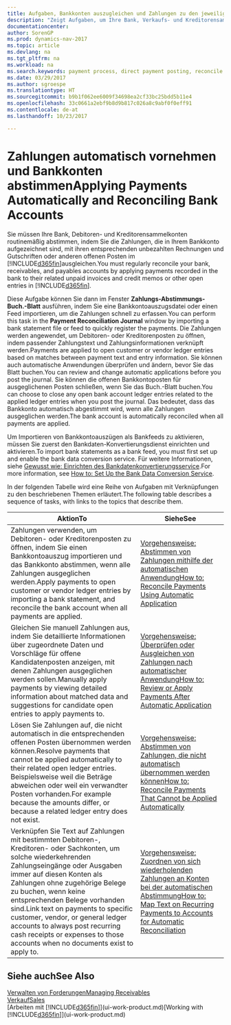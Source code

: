 ```yaml
---
title: Aufgaben, Bankkonten auszugleichen und Zahlungen zu den jeweiligen Posten anzuwenden
description: "Zeigt Aufgaben, um Ihre Bank, Verkaufs- und Kreditorensammelkonte, Beitragszahlungseingänge oder Kosten auszugleichen und gleicht Zahlungen automatisch aus."
documentationcenter: 
author: SorenGP
ms.prod: dynamics-nav-2017
ms.topic: article
ms.devlang: na
ms.tgt_pltfrm: na
ms.workload: na
ms.search.keywords: payment process, direct payment posting, reconcile payment, expenses, cash receipts
ms.date: 03/29/2017
ms.author: sgroespe
ms.translationtype: HT
ms.sourcegitcommit: b9b1f062ee6009f34698ea2cf33bc25bdd5b11e4
ms.openlocfilehash: 33c0661a2ebf9b8d9b817c026a8c9abf0f0eff91
ms.contentlocale: de-at
ms.lasthandoff: 10/23/2017

---
```

# <a name="applying-payments-automatically-and-reconciling-bank-accounts"></a><span data-ttu-id="ee9bf-103">Zahlungen automatisch vornehmen und Bankkonten abstimmen</span><span class="sxs-lookup"><span data-stu-id="ee9bf-103">Applying Payments Automatically and Reconciling Bank Accounts</span></span>
<span data-ttu-id="ee9bf-104">Sie müssen Ihre Bank, Debitoren- und Kreditorensammelkonten routinemäßig abstimmen, indem Sie die Zahlungen, die in Ihrem Bankkonto aufgezeichnet sind, mit ihren entsprechenden unbezahlten Rechnungen und Gutschriften oder anderen offenen Posten im [!INCLUDE[d365fin](includes/d365fin_long_md.md)]ausgleichen.</span><span class="sxs-lookup"><span data-stu-id="ee9bf-104">You must regularly reconcile your bank, receivables, and payables accounts by applying payments recorded in the bank to their related unpaid invoices and credit memos or other open entries in [!INCLUDE[d365fin](includes/d365fin_long_md.md)].</span></span>  

<span data-ttu-id="ee9bf-105">Diese Aufgabe können Sie dann im Fenster **Zahlungs-Abstimmungs-Buch.-Blatt** ausführen, indem Sie eine Bankkontoauszugsdatei oder einen Feed importieren, um die Zahlungen schnell zu erfassen.</span><span class="sxs-lookup"><span data-stu-id="ee9bf-105">You can perform this task in the **Payment Reconciliation Journal** window by importing a bank statement file or feed to quickly register the payments.</span></span> <span data-ttu-id="ee9bf-106">Die Zahlungen werden angewendet, um Debitoren- oder Kreditorenposten zu öffnen, indem passender Zahlungstext und Zahlungsinformationen verknüpft werden.</span><span class="sxs-lookup"><span data-stu-id="ee9bf-106">Payments are applied to open customer or vendor ledger entries based on matches between payment text and entry information.</span></span> <span data-ttu-id="ee9bf-107">Sie können auch automatische Anwendungen überprüfen und ändern, bevor Sie das Blatt buchen.</span><span class="sxs-lookup"><span data-stu-id="ee9bf-107">You can review and change automatic applications before you post the journal.</span></span> <span data-ttu-id="ee9bf-108">Sie können die offenen Bankkontoposten für ausgeglichenen Posten schließen, wenn Sie das Buch.-Blatt buchen.</span><span class="sxs-lookup"><span data-stu-id="ee9bf-108">You can choose to close any open bank account ledger entries related to the applied ledger entries when you post the journal.</span></span> <span data-ttu-id="ee9bf-109">Das bedeutet, dass das Bankkonto automatisch abgestimmt wird, wenn alle Zahlungen ausgeglichen werden.</span><span class="sxs-lookup"><span data-stu-id="ee9bf-109">The bank account is automatically reconciled when all payments are applied.</span></span>  

<span data-ttu-id="ee9bf-110">Um Importieren von Bankkontoauszügen als Bankfeeds zu aktivieren, müssen Sie zuerst den Bankdaten-Konvertierungsdienst einrichten und aktivieren.</span><span class="sxs-lookup"><span data-stu-id="ee9bf-110">To import bank statements as a bank feed, you must first set up and enable the bank data conversion service.</span></span> <span data-ttu-id="ee9bf-111">Für weitere Informationen, siehe [Gewusst wie: Einrichten des Bankdatenkonvertierungsservice](bank-how-setup-bank-data-conversion-service.md).</span><span class="sxs-lookup"><span data-stu-id="ee9bf-111">For more information, see [How to: Set Up the Bank Data Conversion Service](bank-how-setup-bank-data-conversion-service.md).</span></span>  

<span data-ttu-id="ee9bf-112">In der folgenden Tabelle wird eine Reihe von Aufgaben mit Verknüpfungen zu den beschriebenen Themen erläutert.</span><span class="sxs-lookup"><span data-stu-id="ee9bf-112">The following table describes a sequence of tasks, with links to the topics that describe them.</span></span>  

| <span data-ttu-id="ee9bf-113">Aktion</span><span class="sxs-lookup"><span data-stu-id="ee9bf-113">To</span></span> | <span data-ttu-id="ee9bf-114">Siehe</span><span class="sxs-lookup"><span data-stu-id="ee9bf-114">See</span></span> |
| --- | --- |
| <span data-ttu-id="ee9bf-115">Zahlungen verwenden, um Debitoren- oder Kreditorenposten zu öffnen, indem Sie einen Bankkontoauszug importieren und das Bankkonto abstimmen, wenn alle Zahlungen ausgeglichen werden.</span><span class="sxs-lookup"><span data-stu-id="ee9bf-115">Apply payments to open customer or vendor ledger entries by importing a bank statement, and reconcile the bank account when all payments are applied.</span></span> |[<span data-ttu-id="ee9bf-116">Vorgehensweise: Abstimmen von Zahlungen mithilfe der automatischen Anwendung</span><span class="sxs-lookup"><span data-stu-id="ee9bf-116">How to: Reconcile Payments Using Automatic Application</span></span>](receivables-how-reconcile-payments-auto-application.md) |
| <span data-ttu-id="ee9bf-117">Gleichen Sie manuell Zahlungen aus, indem Sie detaillierte Informationen über zugeordnete Daten und Vorschläge für offene Kandidatenposten anzeigen, mit denen Zahlungen ausgeglichen werden sollen.</span><span class="sxs-lookup"><span data-stu-id="ee9bf-117">Manually apply payments by viewing detailed information about matched data and suggestions for candidate open entries to apply payments to.</span></span> |[<span data-ttu-id="ee9bf-118">Vorgehensweise: Überprüfen oder Ausgleichen von Zahlungen nach automatischer Anwendung</span><span class="sxs-lookup"><span data-stu-id="ee9bf-118">How to: Review or Apply Payments After Automatic Application</span></span>](receivables-how-review-apply-payments-auto-application.md) |
| <span data-ttu-id="ee9bf-119">Lösen Sie Zahlungen auf, die nicht automatisch in die entsprechenden offenen Posten übernommen werden können.</span><span class="sxs-lookup"><span data-stu-id="ee9bf-119">Resolve payments that cannot be applied automatically to their related open ledger entries.</span></span> <span data-ttu-id="ee9bf-120">Beispielsweise weil die Beträge abweichen oder weil ein verwandter Posten vorhanden.</span><span class="sxs-lookup"><span data-stu-id="ee9bf-120">For example because the amounts differ, or because a related ledger entry does not exist.</span></span> |[<span data-ttu-id="ee9bf-121">Vorgehensweise: Abstimmen von Zahlungen, die nicht automatisch übernommen werden können</span><span class="sxs-lookup"><span data-stu-id="ee9bf-121">How to: Reconcile Payments That Cannot be Applied Automatically</span></span>](receivables-how-reconcile-payments-cannot-apply-auto.md) |
| <span data-ttu-id="ee9bf-122">Verknüpfen Sie Text auf Zahlungen mit bestimmten Debitoren-, Kreditoren- oder Sachkonten, um solche wiederkehrenden Zahlungseingänge oder Ausgaben immer auf diesen Konten als Zahlungen ohne zugehörige Belege zu buchen, wenn keine entsprechenden Belege vorhanden sind.</span><span class="sxs-lookup"><span data-stu-id="ee9bf-122">Link text on payments to specific customer, vendor, or general ledger accounts to always post recurring cash receipts or expenses to those accounts when no documents exist to apply to.</span></span> |[<span data-ttu-id="ee9bf-123">Vorgehensweise: Zuordnen von sich wiederholenden Zahlungen an Konten bei der automatischen Abstimmung</span><span class="sxs-lookup"><span data-stu-id="ee9bf-123">How to: Map Text on Recurring Payments to Accounts for Automatic Reconciliation</span></span>](receivables-how-map-text-recurring-payments-accounts-auto-reconcilliation.md) |

## <a name="see-also"></a><span data-ttu-id="ee9bf-124">Siehe auch</span><span class="sxs-lookup"><span data-stu-id="ee9bf-124">See Also</span></span>
[<span data-ttu-id="ee9bf-125">Verwalten von Forderungen</span><span class="sxs-lookup"><span data-stu-id="ee9bf-125">Managing Receivables</span></span>](receivables-manage-receivables.md)  
[<span data-ttu-id="ee9bf-126">Verkauf</span><span class="sxs-lookup"><span data-stu-id="ee9bf-126">Sales</span></span>](sales-manage-sales.md)  
<span data-ttu-id="ee9bf-127">[Arbeiten mit [!INCLUDE[d365fin](includes/d365fin_md.md)]](ui-work-product.md)</span><span class="sxs-lookup"><span data-stu-id="ee9bf-127">[Working with [!INCLUDE[d365fin](includes/d365fin_md.md)]](ui-work-product.md)</span></span>

